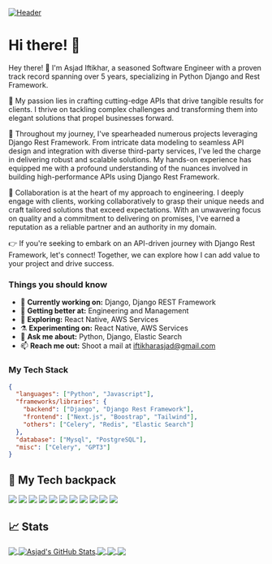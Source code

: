[![Header](https://drive.google.com/file/d/1_89AIol_yn0Jl4XFC4O56u-EyNqlJaAD/view?usp=sharing "Header")](https://github.com/AsjadIftikhar)

# Hi there! 👋
Hey there! 👋 I'm Asjad Iftikhar, a seasoned Software Engineer with a proven track record spanning over 5 years, specializing in Python Django and Rest Framework.

🚀 My passion lies in crafting cutting-edge APIs that drive tangible results for clients. I thrive on tackling complex challenges and transforming them into elegant solutions that propel businesses forward.

💼 Throughout my journey, I've spearheaded numerous projects leveraging Django Rest Framework. From intricate data modeling to seamless API design and integration with diverse third-party services, I've led the charge in delivering robust and scalable solutions. My hands-on experience has equipped me with a profound understanding of the nuances involved in building high-performance APIs using Django Rest Framework.

💬 Collaboration is at the heart of my approach to engineering. I deeply engage with clients, working collaboratively to grasp their unique needs and craft tailored solutions that exceed expectations. With an unwavering focus on quality and a commitment to delivering on promises, I've earned a reputation as a reliable partner and an authority in my domain.

👉 If you're seeking to embark on an API-driven journey with Django Rest Framework, let's connect! Together, we can explore how I can add value to your project and drive success.

### Things you should know

- 🔭 <b>Currently working on:</b> Django, Django REST Framework
- 🌱 <b>Getting better at:</b> Engineering and Management
- 🤔 <b>Exploring:</b> React Native, AWS Services
- ⚗️ <b>Experimenting on:</b> React Native, AWS Services
- 💬 <b>Ask me about:</b> Python, Django, Elastic Search
- 📫 <b>Reach me out:</b> Shoot a mail at <a href="mailto:iftikharasjad@gmail.com" target="_blank">iftikharasjad@gmail.com</a>

### My Tech Stack

```json
{
  "languages": ["Python", "Javascript"],
  "frameworks/libraries": {
    "backend": ["Django", "Django Rest Framework"],
    "frontend": ["Next.js", "Boostrap", "Tailwind"],
    "others": ["Celery", "Redis", "Elastic Search"]
  },
  "database": ["Mysql", "PostgreSQL"],
  "misc": ["Celery", "GPT3"]
}
```

## 🔧 My Tech backpack

![](https://img.shields.io/badge/OS-Linux-informational?style=flat&logo=linux&logoColor=white&color=2bbc8a)
![](https://img.shields.io/badge/Code-Python-informational?style=flat&logo=python&logoColor=white&color=2bbc8a)
![](https://img.shields.io/badge/Code-JavaScript-informational?style=flat&logo=javascript&logoColor=white&color=2bbc8a)
![](https://img.shields.io/badge/Code-React-informational?style=flat&logo=react&logoColor=white&color=2bbc8a)
![](https://img.shields.io/badge/Code-Django-informational?style=flat&logo=django&logoColor=white&color=2bbc8a)
![](https://img.shields.io/badge/Code-HTML5-informational?style=flat&logo=html5&logoColor=white&color=2bbc8a)
![](https://img.shields.io/badge/Code-Css-informational?style=flat&logo=css3&logoColor=white&color=2bbc8a)
![](https://img.shields.io/badge/Shell-Bash-informational?style=flat&logo=gnu-bash&logoColor=white&color=2bbc8a)
![](https://img.shields.io/badge/Tools-PostgreSQL-informational?style=flat&logo=postgresql&logoColor=white&color=2bbc8a)
![](https://img.shields.io/badge/Tools-Mysql-informational?style=flat&logo=mysql&logoColor=white&color=2bbc8a)
![](https://img.shields.io/badge/Cloud-Digital_Ocean-informational?style=flat&logo=digitalocean&logoColor=white&color=2bbc8a)

## &#x1f4c8; Stats

<a href="https://github.com/AsjadIftikhar">
  <img align="center" src="https://github-readme-stats.vercel.app/api/top-langs/?username=AsjadIftikhar&hide=dockerfile,css&title_color=ffffff&text_color=c9cacc&icon_color=2bbc8a&bg_color=1d1f21" />
</a>
<a href="https://github.com/AsjadIftikhar">
  <img align="center" src="https://github-readme-stats.vercel.app/api?username=AsjadIftikhar&show_icons=true&line_height=27&count_private=true&title_color=ffffff&text_color=c9cacc&icon_color=2bbc8a&bg_color=1d1f21" alt="Asjad's GitHub Stats" />
</a>

<a href="https://github.com/AsjadIftikhar/QR_Decoder">
  <img align="center" src="https://github-readme-stats.vercel.app/api/pin/?username=AsjadIftikhar&repo=QR_Decoder&title_color=ffffff&text_color=c9cacc&icon_color=2bbc8a&bg_color=1d1f21" />
</a>

<a href="https://github.com/AsjadIftikhar/blog">
  <img align="center" src="https://github-readme-stats.vercel.app/api/pin/?username=AsjadIftikhar&repo=blog&title_color=ffffff&text_color=c9cacc&icon_color=2bbc8a&bg_color=1d1f21" />
</a>

<a href="https://github.com/AsjadIftikhar/Panda-Mall">
  <img align="center" src="https://github-readme-stats.vercel.app/api/pin/?username=AsjadIftikhar&repo=Panda-Mall&title_color=ffffff&text_color=c9cacc&icon_color=2bbc8a&bg_color=1d1f21" />
</a>
